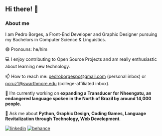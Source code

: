 ## Hi there! 👋

### About me
I am Pedro Borges, a Front-End Developer and Graphic Designer pursuing my Bachelors in Computer Science & Linguistics.

😄 Pronouns: he/him

💻 I enjoy contributing to Open Source Projects and am really enthusiastic about learning new technology. 

📫 How to reach me: pedroborgespc@gmail.com (personal inbox) or pcruz1@swarthmore.edu (college-affiliated inbox).

🔭 I’m currently working on **expanding a Transducer for Nheengatu, an endangered language spoken in the North of Brazil by around 14,000 people.**

💬 Ask me about **Python, Graphic Design, Coding Games, Language Revitalization through Technology, Web Development**.

[![linkedin](https://img.shields.io/badge/LinkedIn-0077B5?style=for-the-badge&logo=linkedin&logoColor=white)](https://www.linkedin.com/in/pedroborgespc/)
[![behance](https://img.shields.io/badge/Behance-0054F7?style=for-the-badge&logo=behance&logoColor=white)](https://www.behance.net/pedrocruz44)

